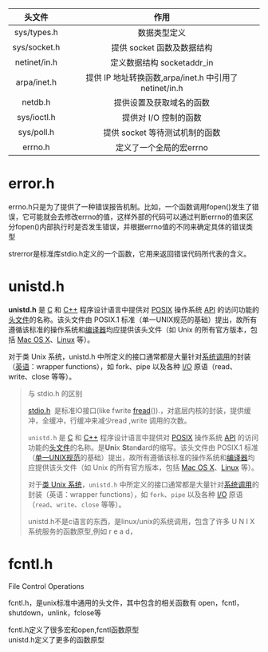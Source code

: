 | 头文件          | 作用                                         |
|:------------:|:------------------------------------------:|
| sys/types.h  | 数据类型定义                                     |
| sys/socket.h | 提供 socket 函数及数据结构                          |
| netinet/in.h | 定义数据结构 socketaddr_in                       |
| arpa/inet.h  | 提供 IP 地址转换函数,arpa/inet.h 中引用了 netinet/in.h |
| netdb.h      | 提供设置及获取域名的函数                               |
| sys/ioctl.h  | 提供对 I/O 控制的函数                              |
| sys/poll.h   | 提供 socket 等待测试机制的函数                        |
| errno.h      | 定义了一个全局的宏errno                             |

# error.h

errno.h只是为了提供了一种错误报告机制。比如，一个函数调用fopen()发生了错误，它可能就会去修改errno的值，这样外部的代码可以通过判断errno的值来区分fopen()内部执行时是否发生错误，并根据errno值的不同来确定具体的错误类型

strerror是标准库stdio.h定义的一个函数，它用来返回错误代码所代表的含义。

# unistd.h

**unistd.h** 是 [C](http://baike.baidu.com/view/10075.htm) 和 [C++](http://baike.baidu.com/view/824.htm) 程序设计语言中提供对 [POSIX](http://baike.baidu.com/view/209573.htm) 操作系统 [API](http://baike.baidu.com/view/16068.htm) 的访问功能的[头文件](http://baike.baidu.com/view/668911.htm)的名称。该头文件由 POSIX.1 标准（单一UNIX规范的基础）提出，故所有遵循该标准的操作系统和[编译器](http://baike.baidu.com/view/487018.htm)均应提供该头文件（如 Unix 的所有官方版本，包括 [Mac OS X](http://baike.baidu.com/view/24778.htm)、[Linux](http://baike.baidu.com/view/1634.htm) 等）。

对于类 Unix 系统，unistd.h 中所定义的接口通常都是大量针对[系统调用](http://baike.baidu.com/view/47173.htm)的封装（[英语](http://baike.baidu.com/view/1458.htm)：wrapper functions），如 fork、pipe 以及各种 [I/O](http://baike.baidu.com/view/300881.htm) 原语（read、write、close 等等）。

> 与 stdio.h 的区别
> 
> [stdio.h](http://opengroup.org/onlinepubs/007908799/xsh/stdio.h.html)  是标准IO接口(like fwrite [fread](https://so.csdn.net/so/search?q=fread&spm=1001.2101.3001.7020)()).，对底层内核的封装，提供缓冲，全缓冲，行缓冲来减少read ,write 调用的次数。
> 
> `unistd.h` 是 [C](https://zh.wikipedia.org/wiki/C%E8%AF%AD%E8%A8%80 "C语言") 和 [C++](https://zh.wikipedia.org/wiki/C%2B%2B "C++") 程序设计语言中提供对 [POSIX](https://zh.wikipedia.org/wiki/POSIX "POSIX") 操作系统 [API](https://zh.wikipedia.org/wiki/API "API") 的访问功能的[头文件](https://zh.wikipedia.org/wiki/%E5%A4%B4%E6%96%87%E4%BB%B6 "头文件")的名称。是**Uni**x **St**an**d**ard的缩写。该头文件由 POSIX.1 标准（[单一UNIX规范](https://zh.wikipedia.org/wiki/%E5%8D%95%E4%B8%80UNIX%E8%A7%84%E8%8C%83 "单一UNIX规范")的基础）提出，故所有遵循该标准的操作系统和[编译器](https://zh.wikipedia.org/wiki/%E7%BC%96%E8%AF%91%E5%99%A8 "编译器")均应提供该头文件（如 Unix 的所有官方版本，包括 [Mac OS X](https://zh.wikipedia.org/wiki/Mac_OS_X "Mac OS X")、[Linux](https://zh.wikipedia.org/wiki/Linux "Linux") 等）。
> 
> 对于[类 Unix 系统](https://zh.wikipedia.org/wiki/%E7%B1%BBUnix%E7%B3%BB%E7%BB%9F "类Unix系统")，`unistd.h` 中所定义的接口通常都是大量针对[系统调用](https://zh.wikipedia.org/wiki/%E7%B3%BB%E7%BB%9F%E8%B0%83%E7%94%A8 "系统调用")的封装（英语：wrapper functions），如 `fork`、`pipe` 以及各种 [I/O](https://zh.wikipedia.org/wiki/I/O "I/O") 原语（`read`、`write`、`close` 等等）。
> 
> unistd.h不是c语言的东西，是linux/unix的系统调用，包含了许多 U N I X系统服务的函数原型,例如 r e a d，

# fcntl.h

File Control Operations

fcntl.h，是unix标准中通用的头文件，其中包含的相关函数有 open，fcntl，shutdown，unlink，fclose等

fcntl.h定义了很多宏和open,fcntl函数原型  
unistd.h定义了更多的函数原型
